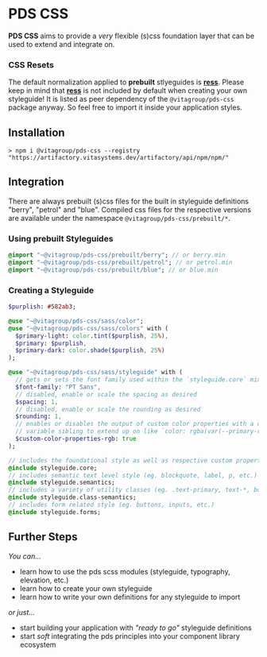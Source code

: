 # PDS CSS

**PDS CSS** aims to provide a _very_ flexible (s)css foundation layer that can be used to extend and integrate on.

### CSS Resets

The default normalization applied to **prebuilt** stlyeguides is [**ress**][ress]. Please keep in mind that
[**ress**][ress] is not included by default when creating your own styleguide! It is listed as peer dependency of
the `@vitagroup/pds-css` package anyway. So feel free to import it inside your application styles.

[ress]: https://github.com/filipelinhares/ress

## Installation

```
> npm i @vitagroup/pds-css --registry "https://artifactory.vitasystems.dev/artifactory/api/npm/npm/"
```

## Integration

There are always prebuilt (s)css files for the built in styleguide definitions "berry", "petrol" and "blue". Compiled
css files for the respective versions are available under the namespace `@vitagroup/pds-css/prebuilt/*`.

### Using prebuilt Styleguides

```sass
@import "~@vitagroup/pds-css/prebuilt/berry"; // or berry.min
@import "~@vitagroup/pds-css/prebuilt/petrol"; // or petrol.min
@import "~@vitagroup/pds-css/prebuilt/blue"; // or blue.min
```

### Creating a Styleguide

```sass
$purplish: #582ab3;

@use "~@vitagroup/pds-css/sass/color";
@use "~@vitagroup/pds-css/sass/colors" with (
  $primary-light: color.tint($purplish, 25%),
  $primary: $purplish,
  $primary-dark: color.shade($purplish, 25%)
);

@use "~@vitagroup/pds-css/sass/styleguide" with (
  // gets or sets the font family used within the `styleguide.core` mixin
  $font-family: "PT Sans",
  // disabled, enable or scale the spacing as desired
  $spacing: 1,
  // disabled, enable or scale the rounding as desired
  $rounding: 1,
  // enables or disables the output of custom color properties with a coresponding "#{$property}-rgb"
  // variable sibling to extend up on like `color: rgba(var(--primary-rgb), 0.42)`
  $custom-color-properties-rgb: true
);

// includes the foundational style as well as respective custom properties
@include styleguide.core;
// includes semantic text level style (eg. blockquote, label, p, etc.)
@include styleguide.semantics;
// includes a variety of utility classes (eg. .text-primary, text-*, body-small, tiny, etc.)
@include styleguide.class-semantics;
// includes form related style (eg. buttons, inputs, etc.)
@include styleguide.forms;
```

## Further Steps

_You can..._

- learn how to use the pds scss modules (styleguide, typography, elevation, etc.)
- learn how to create your own styleguide
- learn how to write your own definitions for any styleguide to import

_or just..._

- start building your application with _"ready to go"_ styleguide definitions
- start _soft_ integrating the pds principles into your component library ecosystem
